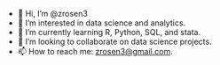 - 👋 Hi, I’m @zrosen3
- 👀 I’m interested in data science and analytics.
- 🌱 I’m currently learning R, Python, SQL, and stata. 
- 💞️ I’m looking to collaborate on data science projects.
- 📫 How to reach me: zrosen3@gmail.com. 

<!---
zrosen3/zrosen3 is a ✨ special ✨ repository because its `README.md` (this file) appears on your GitHub profile.
You can click the Preview link to take a look at your changes.
--->
